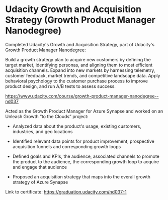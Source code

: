 # Udacity Growth and Acquisition Strategy (Growth Product Manager Nanodegree)

Completed Udacity's Growth and Acquisition Strategy, part of Udacity's Growth Product Manager Nanodegree: 

Build a growth strategy plan to acquire new customers by defining the target market, identifying personas, and aligning them to most efficient acquisition channels. Expand into new markets by harnessing telemetry, customer feedback, market trends, and competitive landscape data. Apply behavioral psychology to the customer purchase process to improve product design, and run A/B tests to assess success.

https://www.udacity.com/course/growth-product-manager-nanodegree--nd037

Acted as the Growth Product Manager for Azure Synapse and worked on an Unleash Growth “to the Clouds” project:

- Analyzed data about the product's usage, existing customers, industries, and geo locations

- Identified relevant data points for product improvement, prospective acquisition funnels and corresponding growth loops

- Defined goals and KPIs, the audience, associated channels to promote the product to the audience, the corresponding growth loop to acquire and engage that audience

- Proposed an acquisition strategy that maps into the overall growth strategy of Azure Synapse

Link to certificate: https://graduation.udacity.com/nd037-1

